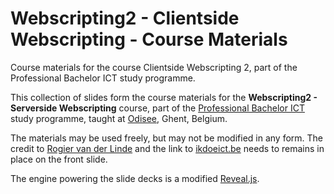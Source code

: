 # Webscripting2 - Clientside Webscripting - Course Materials

Course materials for the course Clientside Webscripting 2, part of the Professional Bachelor ICT study programme.

This collection of slides form the course materials for the __Webscripting2 - Serverside Webscripting__ course, part of the [Professional Bachelor ICT](http://www.ikdoeict.be/) study programme, taught at [Odisee](http://www.odisee.be/), Ghent, Belgium.

The materials may be used freely, but may not be modified in any form. The credit to [Rogier van der Linde](mailto:rogier.vanderlinde@odisee.be) and the link to [ikdoeict.be](http://www.ikdoeict.be/) needs to remains in place on the front slide.

The engine powering the slide decks is a modified [Reveal.js](http://lab.hakim.se/reveal-js/). 
